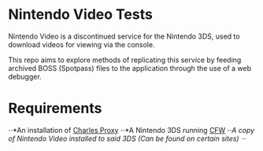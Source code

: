 # Nintendo Video Tests

Nintendo Video is a discontinued service for the Nintendo 3DS, used to download videos for viewing via the console.

This repo aims to explore methods of replicating this service by feeding archived BOSS (Spotpass) files to the application through the use of a web debugger.

# Requirements

⋅⋅*An installation of [Charles Proxy](https://www.charlesproxy.com/)
⋅⋅*A Nintendo 3DS running [CFW](https://3ds.hacks.guide/)
⋅⋅*A copy of Nintendo Video installed to said 3DS (Can be found on certain sites)
⋅⋅* 
